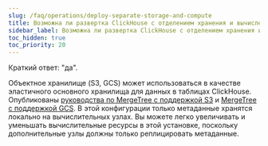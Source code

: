 ```yaml
---
slug: /faq/operations/deploy-separate-storage-and-compute
title: Возможна ли развертка ClickHouse с отделением хранения и вычислений?
sidebar_label: Возможна ли развертка ClickHouse с отделением хранения и вычислений?
toc_hidden: true
toc_priority: 20
---
```


Краткий ответ: "да".

Объектное хранилище (S3, GCS) может использоваться в качестве эластичного основного хранилища для данных в таблицах ClickHouse. Опубликованы [руководства по MergeTree с поддержкой S3](/integrations/data-ingestion/s3/index.md) и [MergeTree с поддержкой GCS](/integrations/data-ingestion/gcs/index.md). В этой конфигурации только метаданные хранятся локально на вычислительных узлах. Вы можете легко увеличивать и уменьшать вычислительные ресурсы в этой установке, поскольку дополнительные узлы должны только реплицировать метаданные.
